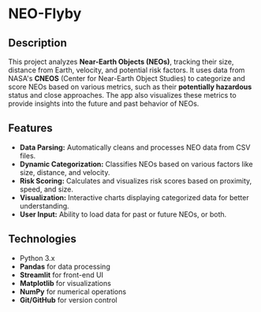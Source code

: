 # NEO-Flyby
## Description
This project analyzes **Near-Earth Objects (NEOs)**, tracking their size, distance from Earth, velocity, and potential risk factors. It uses data from NASA's **CNEOS** (Center for Near-Earth Object Studies) to categorize and score NEOs based on various metrics, such as their **potentially hazardous** status and close approaches. The app also visualizes these metrics to provide insights into the future and past behavior of NEOs.

## Features
- **Data Parsing:** Automatically cleans and processes NEO data from CSV files.
- **Dynamic Categorization:** Classifies NEOs based on various factors like size, distance, and velocity.
- **Risk Scoring:** Calculates and visualizes risk scores based on proximity, speed, and size.
- **Visualization:** Interactive charts displaying categorized data for better understanding.
- **User Input:** Ability to load data for past or future NEOs, or both.

## Technologies
- Python 3.x
- **Pandas** for data processing
- **Streamlit** for front-end UI
- **Matplotlib** for visualizations
- **NumPy** for numerical operations
- **Git/GitHub** for version control
